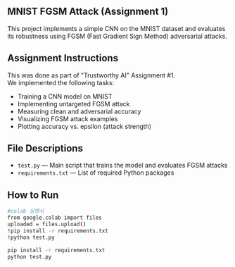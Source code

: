 ## MNIST FGSM Attack (Assignment 1)

This project implements a simple CNN on the MNIST dataset and evaluates its robustness using FGSM (Fast Gradient Sign Method) adversarial attacks.

## Assignment Instructions

This was done as part of "Trustworthy AI" Assignment #1.  
We implemented the following tasks:

- Training a CNN model on MNIST
- Implementing untargeted FGSM attack
- Measuring clean and adversarial accuracy
- Visualizing FGSM attack examples
- Plotting accuracy vs. epsilon (attack strength)

## File Descriptions

- `test.py` — Main script that trains the model and evaluates FGSM attacks
- `requirements.txt` — List of required Python packages

## How to Run
```bash
#colab 실행시
from google.colab import files
uploaded = files.upload()
!pip install -r requirements.txt
!python test.py
```
```bash
pip install -r requirements.txt
python test.py
